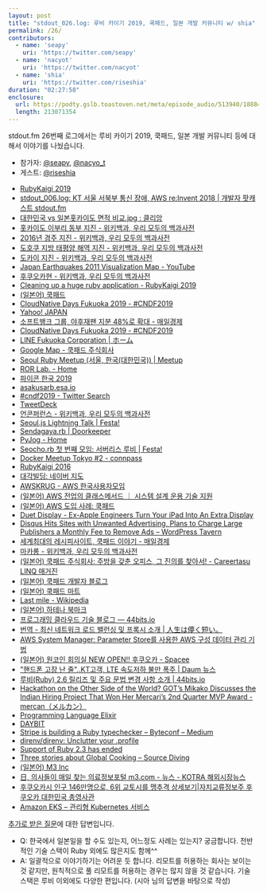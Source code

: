 ```yaml
---
layout: post
title: "stdout_026.log: 루비 카이기 2019, 쿡패드, 일본 개발 커뮤니티 w/ shia"
permalink: /26/
contributors:
  - name: 'seapy'
    uri: 'https://twitter.com/seapy'
  - name: 'nacyot'
    uri: 'https://twitter.com/nacyot'
  - name: 'shia'
    uri: 'https://twitter.com/riseshia'
duration: "02:27:58"
enclosure:
  url: https://podty.gslb.toastoven.net/meta/episode_audio/513940/188843_1555696828615.mp3
  length: 213071354
---
```


stdout.fm 26번째 로그에서는 루비 카이기 2019, 쿡패드, 일본 개발 커뮤니티 등에 대해서 이야기를 나눴습니다.

* 참가자: [@seapy][sea], [@nacyo_t][nac]
* 게스트: [@riseshia][shia]

[sea]: https://twitter.com/seapy
[nac]: https://twitter.com/nacyot
[shia]: https://twitter.com/riseshia

* [RubyKaigi 2019](https://rubykaigi.org/2019)
* [stdout_006.log: KT 서울 서북부 통신 장애, AWS re:Invent 2018 \| 개발자 팟캐스트 stdout.fm](https://stdout.fm/6/)
* [대한민국 vs 일본홋카이도 면적 비교.jpg : 클리앙](https://www.clien.net/service/board/park/10851558)
* [홋카이도 이부리 동부 지진 - 위키백과, 우리 모두의 백과사전](https://ko.wikipedia.org/wiki/%ED%99%8B%EC%B9%B4%EC%9D%B4%EB%8F%84_%EC%9D%B4%EB%B6%80%EB%A6%AC_%EB%8F%99%EB%B6%80_%EC%A7%80%EC%A7%84)
* [2016년 경주 지진 - 위키백과, 우리 모두의 백과사전](https://ko.wikipedia.org/wiki/2016%EB%85%84_%EA%B2%BD%EC%A3%BC_%EC%A7%80%EC%A7%84)
* [도호쿠 지방 태평양 해역 지진 - 위키백과, 우리 모두의 백과사전](https://ko.wikipedia.org/wiki/%EB%8F%84%ED%98%B8%EC%BF%A0_%EC%A7%80%EB%B0%A9_%ED%83%9C%ED%8F%89%EC%96%91_%ED%95%B4%EC%97%AD_%EC%A7%80%EC%A7%84)
* [도카이 지진 - 위키백과, 우리 모두의 백과사전](https://ko.wikipedia.org/wiki/%EB%8F%84%EC%B9%B4%EC%9D%B4_%EC%A7%80%EC%A7%84)
* [Japan Earthquakes 2011 Visualization Map - YouTube](https://www.youtube.com/watch?v=NSBjEvPH2j4)
* [후쿠오카현 - 위키백과, 우리 모두의 백과사전](https://ko.wikipedia.org/wiki/%ED%9B%84%EC%BF%A0%EC%98%A4%EC%B9%B4%ED%98%84)
* [Cleaning up a huge ruby application - RubyKaigi 2019](https://rubykaigi.org/2019/presentations/riseshia.html#apr20)
* [(일본어) 쿡패드](https://cookpad.com/)
* [CloudNative Days Fukuoka 2019 - #CNDF2019](https://cloudnativedays.jp/cndf2019/)
* [Yahoo! JAPAN](https://www.yahoo.co.jp/)
* [소프트뱅크 그룹, 야후재팬 지분 48%로 확대 - 매일경제](https://www.mk.co.kr/news/economy/view/2018/07/433696/)
* [CloudNative Days Fukuoka 2019 - #CNDF2019](https://cloudnativedays.jp/cndf2019/)
* [LINE Fukuoka Corporation \| ホーム](https://linefukuoka.co.jp/ja/)
* [Google Map - 쿡패드 주식회사](https://goo.gl/maps/bDbELSw9QuUbZvMw7)
* [Seoul Ruby Meetup (서울, 한국(대한민국)) \| Meetup](https://www.meetup.com/ko-KR/Seoul-Ruby-Meetup/)
* [ROR Lab. - Home](https://www.facebook.com/rubyonrailslab/)
* [파이콘 한국 2019](https://www.pycon.kr/)
* [asakusarb.esa.io](https://asakusarb.esa.io/)
* [#cndf2019 - Twitter Search](https://twitter.com/search?f=tweets&vertical=default&q=%23cndf2019&src=typd)
* [TweetDeck](https://tweetdeck.twitter.com/)
* [언콘퍼런스 - 위키백과, 우리 모두의 백과사전](https://ko.wikipedia.org/wiki/%EC%96%B8%EC%BD%98%ED%8D%BC%EB%9F%B0%EC%8A%A4)
* [Seoul.js Lightning Talk \| Festa!](https://festa.io/events/49)
* [Sendagaya.rb \| Doorkeeper](https://sendagayarb.doorkeeper.jp/)
* [PyJog - Home](https://www.facebook.com/pyjog/)
* [Seocho.rb 첫 번째 모임: 서버리스 루비 \| Festa!](https://festa.io/events/183)
* [Docker Meetup Tokyo #2 - connpass](https://dockerjp.connpass.com/event/5640/)
* [RubyKaigi 2016](https://rubykaigi.org/2016/)
* [대각빌딩: 네이버 지도](http://map.naver.com/local/siteview.nhn?code=18772593)
* [AWSKRUG - AWS 한국사용자모임](https://awskrug.github.io/index.html)
* [(일본어) AWS 전업의 클래스메서드 ｜ 시스템 설계 운용 기술 지원](https://classmethod.jp/)
* [(일본어) AWS 도입 사례: 쿡패드](https://aws.amazon.com/jp/solutions/case-studies/cookpad/)
* [Duet Display - Ex-Apple Engineers Turn Your iPad Into An Extra Display](https://www.duetdisplay.com/)
* [Disqus Hits Sites with Unwanted Advertising, Plans to Charge Large Publishers a Monthly Fee to Remove Ads – WordPress Tavern](https://wptavern.com/disqus-hits-sites-with-unwanted-advertising-plans-to-charge-large-publishers-a-monthly-fee-to-remove-ads)
* [세계최대의 레시피사이트, 쿡패드 이야기 - 매일경제](https://www.mk.co.kr/news/business/view/2014/08/1111627/)
* [마카롱 - 위키백과, 우리 모두의 백과사전](https://ko.wikipedia.org/wiki/%EB%A7%88%EC%B9%B4%EB%A1%B1)
* [(일본어) 쿡패드 주식회사: 주방을 갖춘 오피스, 그 진의를 찾아서! - Careertasu LINQ 매거진](https://linq.career-tasu.jp/magazine/cookpad/)
* [(일본어) 쿡패드 개발자 블로그](https://techlife.cookpad.com/)
* [(일본어) 쿡패드 마트](https://cookpad-mart.com/)
* [Last mile - Wikipedia](https://en.wikipedia.org/wiki/Last_mile)
* [(일본어) 하테나 북마크](http://b.hatena.ne.jp/)
* [프로그래밍 클라우드 기술 블로그 — 44bits.io](https://www.44bits.io/ko)
* [번역 - 최신 네트워크 로드 밸런싱 및 프록시 소개 \| 人生は儚く短い。](https://ziwon.dev/post/modern-network-load-balancing-and-proxying/)
* [AWS System Manager: Parameter Store를 사용한 AWS 구성 데이터 관리 기법](https://www.slideshare.net/awskorea/aws-system-manager-parameter-store-aws-aws-summit-seoul-2019)
* [(일본어) 원코인 회의실 NEW OPEN!! 후쿠오카 - Spacee](https://www.spacee.jp/listings/12854)
* ["핸드폰 고장 난 줄"..KT고객, LTE 속도저하 불만 폭주 \| Daum 뉴스](https://news.v.daum.net/v/20190415153902596)
* [루비(Ruby) 2.6 릴리즈 및 주요 문법 변경 사항 소개 \| 44bits.io](https://www.44bits.io/ko/post/ruby-2-6-0-released-and-changes)
* [Hackathon on the Other Side of the World? GOT’s Mikako Discusses the Indian Hiring Project That Won Her Mercari’s 2nd Quarter MVP Award - mercan（メルカン）](https://mercan.mercari.com/entry/2018/03/09/113000)
* [Programming Language Elixir](https://elixir-lang.org/)
* [DAYBIT](https://daybit.com/)
* [Stripe is building a Ruby typechecker – Byteconf – Medium](https://medium.com/byteconf/stripe-is-building-a-ruby-typechecker-d6cd7cee6abf)
* [direnv/direnv: Unclutter your .profile](https://github.com/direnv/direnv)
* [Support of Ruby 2.3 has ended](https://www.ruby-lang.org/en/news/2019/03/31/support-of-ruby-2-3-has-ended/)
* [Three stories about Global Cooking – Source Diving](https://sourcediving.com/three-stories-about-global-cooking-2da62d0c8f64)
* [(일본어) M3 Inc](https://corporate.m3.com/)
* [日, 의사들이 매일 찾는 의료정보포털 m3.com - 뉴스 - KOTRA 해외시장뉴스](http://news.kotra.or.kr/user/globalAllBbs/kotranews/album/2/globalBbsDataAllView.do?dataIdx=141696&column=&search=&searchAreaCd=&searchNationCd=101003&searchTradeCd=&searchStartDate=&searchEndDate=&searchCategoryIdxs=&searchIndustryCateIdx=&page=8&row=80)
* [후쿠오카시 인구 146만명으로, 6위 교토시를 맹추격 상세보기\|자치교류정보주 후쿠오카 대한민국 총영사관](http://overseas.mofa.go.kr/jp-fukuoka-ko/brd/m_1631/view.do?seq=789022&srchFr=&amp;srchTo=&amp;srchWord=&amp;srchTp=&amp;multi_itm_seq=0&amp;itm_seq_1=0&amp;itm_seq_2=0&amp;company_cd=&amp;company_nm=&page=17)
* [Amazon EKS – 관리형 Kubernetes 서비스](https://aws.amazon.com/ko/eks/?nc1=h_ls)


[추가로 받은 질문](https://twitter.com/stdoutfm/status/1118450993610387456)에 대한 답변입니다.

* Q: 한국에서 일본일을 할 수도 있는지, 어느정도 사례는 있는지? 궁금합니다. 전반적인 기술 스택이 Ruby 외에도 많은지도 함께^^
* A: 일괄적으로 이야기하기는 어려운 듯 합니다. 리모트를 허용하는 회사는 보이는 것 같지만, 원칙적으로 풀 리모트를 허용하는 경우는 많지 않을 것 같습니다. 기술 스택은 루비 이외에도 다양한 편입니다. (시아 님의 답변을 바탕으로 작성)
